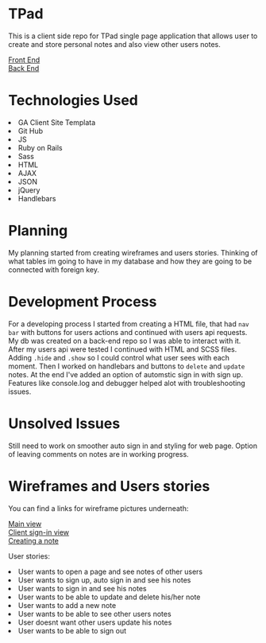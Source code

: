 # TPad
This is a client side repo for TPad single page application that allows user to create and store personal notes and also view other users notes.

[Front End](https://tima89.github.io/TPad/)<br>
[Back End](https://tpad.herokuapp.com/)

# Technologies Used
<li>GA Client Site Templata</li>
<li>Git Hub</li>
<li>JS</li>
<li>Ruby on Rails</li>
<li>Sass</li>
<li>HTML</li>
<li>AJAX</li>
<li>JSON</li>
<li>jQuery</li>
<li>Handlebars</li>

# Planning
My planning started from creating wireframes and users stories. Thinking of what tables im going to have in my database and how they are going to be connected with foreign key.

# Development Process
For a developing process I started from creating a HTML file, that had <code>nav bar</code> with buttons for users actions and continued with users api requests. My db was created on a back-end repo so I was able to interact with it. After my users api were tested I continued with HTML and SCSS files. Adding <code>.hide</code> and <code>.show</code> so I could control what user sees with each moment. Then I worked on handlebars and buttons to <code>delete</code> and <code>update</code> notes. At the end I've added an option of automstic sign in with sign up. Features like console.log and debugger helped alot with troubleshooting issues.

# Unsolved Issues
Still need to work on smoother auto sign in and styling for web page. Option of leaving comments on notes are in working progress.

# Wireframes and Users stories
You can find a links for wireframe pictures underneath:

[Main view](https://imgur.com/rrWcPhs)<br>
[Client sign-in view](https://imgur.com/GxTcJF5)<br>
[Creating a note](https://imgur.com/U9H3i7F)<br>

User stories:
<li>User wants to open a page and see notes of other users</li>
<li>User wants to sign up, auto sign in and see his notes</li>
<li>User wants to sign in and see his notes</li>
<li>User wants to be able to update and delete his/her note</li>
<li>User wants to add a new note</li>
<li>User wants to be able to see other users notes</li>
<li>User doesnt want other users update his notes</li>
<li>User wants to be able to sign out</li>
